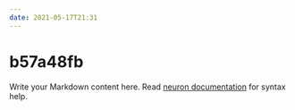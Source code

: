```yaml
---
date: 2021-05-17T21:31
---
```


# b57a48fb

Write your Markdown content here. Read [neuron documentation](https://neuron.zettel.page/2011404.html) for syntax help.

